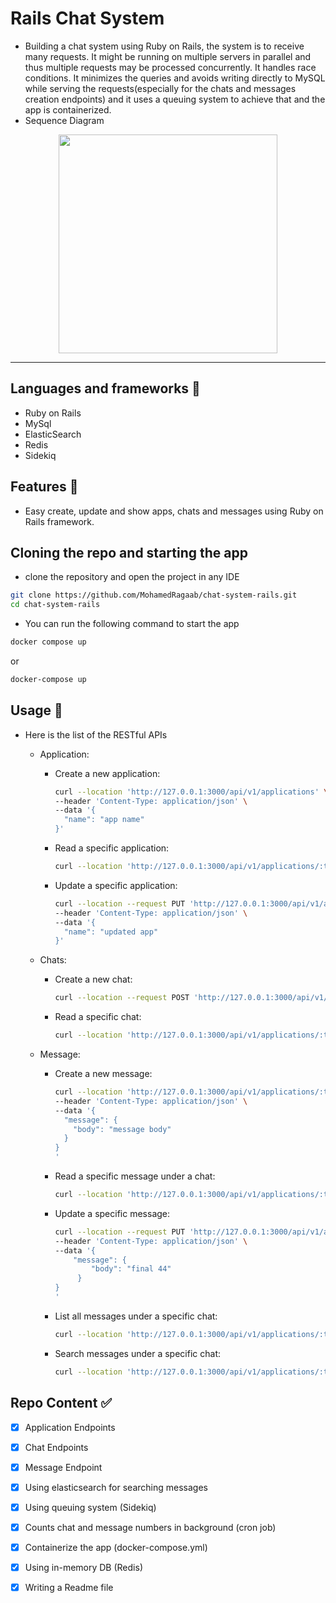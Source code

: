# Rails Chat System
* Building a chat system using Ruby on Rails, the system is to receive many requests. It might be running on multiple servers in
parallel and thus multiple requests may be processed concurrently. It handles race
conditions. It minimizes the queries and avoids writing directly to MySQL while serving the
requests(especially for the chats and messages creation endpoints) and it uses a queuing
system to achieve that and the app is containerized.
* Sequence Diagram
<div align='center'>
<img height="350px" src="https://github.com/user-attachments/assets/20f0cb44-bd80-45df-81ff-905549ba0968">
<hr/>
</div>

## Languages and frameworks 📑
* Ruby on Rails
* MySql
* ElasticSearch
* Redis
* Sidekiq
## Features 🥇
* Easy create, update and show apps, chats and messages using Ruby on Rails framework.
## Cloning the repo and starting the app
* clone the repository and open the project in any IDE
``` bash
git clone https://github.com/MohamedRagaab/chat-system-rails.git
cd chat-system-rails
```
* You can run the following command to start the app
``` bash
docker compose up
```
or 
``` bash
docker-compose up
```
## Usage 🚀
* Here is the list of the RESTful APIs
  - Application:
 
    - Create a new application:

        ``` bash
        curl --location 'http://127.0.0.1:3000/api/v1/applications' \
        --header 'Content-Type: application/json' \
        --data '{
          "name": "app name"
        }'
        ```
    - Read a specific application:
        ``` bash
        curl --location 'http://127.0.0.1:3000/api/v1/applications/:token'
        ```
    - Update a specific application:
        ``` bash
        curl --location --request PUT 'http://127.0.0.1:3000/api/v1/applications/:token' \
        --header 'Content-Type: application/json' \
        --data '{
          "name": "updated app"
        }'
        ```

  - Chats:
 
    - Create a new chat:
        ``` bash
        curl --location --request POST 'http://127.0.0.1:3000/api/v1/applications/:token/chats'
        ```
    - Read a specific chat:
        ``` bash
        curl --location 'http://127.0.0.1:3000/api/v1/applications/:token/chats/:number'
        ```
        
  - Message:
 
    - Create a new message:
        ``` bash
        curl --location 'http://127.0.0.1:3000/api/v1/applications/:token/chats/:number/messages' \
        --header 'Content-Type: application/json' \
        --data '{
          "message": {
            "body": "message body"
          }
        }
        '
        ```
    - Read a specific message under a chat:
        ``` bash
        curl --location 'http://127.0.0.1:3000/api/v1/applications/:token/chats/:chat_number/messages/:message_number'
        ```
    - Update a specific message:
        ``` bash
        curl --location --request PUT 'http://127.0.0.1:3000/api/v1/applications/:token/chats/:chat_number/messages/:message_number' \
        --header 'Content-Type: application/json' \
        --data '{
            "message": {
                "body": "final 44"
             }  
        }
        '
        ```
    - List all messages under a specific chat:
        ``` bash
        curl --location 'http://127.0.0.1:3000/api/v1/applications/:token/chats/:chat_number/messages'
        ```

    - Search messages under a specific chat:
        ``` bash
       curl --location 'http://127.0.0.1:3000/api/v1/applications/:token/chats/:chat_number/messages/search?query='message body''
        ```

## Repo Content :white_check_mark:
- [x] Application Endpoints
- [x] Chat Endpoints
- [x] Message Endpoint
- [x] Using elasticsearch for searching messages
- [x] Using queuing system (Sidekiq)
- [x] Counts chat and message numbers in background (cron job)
- [x] Containerize the app (docker-compose.yml)
- [x] Using in-memory DB (Redis)
- [x] Writing a Readme file

